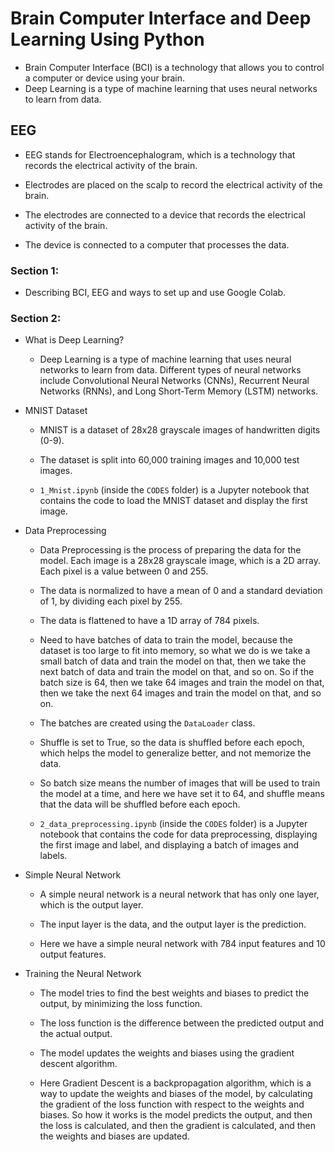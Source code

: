 # Brain Computer Interface and Deep Learning Using Python

- Brain Computer Interface (BCI) is a technology that allows you to control a computer or device using your brain.
- Deep Learning is a type of machine learning that uses neural networks to learn from data.


## EEG

- EEG stands for Electroencephalogram, which is a technology that records the electrical activity of the brain.

- Electrodes are placed on the scalp to record the electrical activity of the brain.

- The electrodes are connected to a device that records the electrical activity of the brain.

- The device is connected to a computer that processes the data.



### Section 1:

- Describing BCI, EEG and ways to set up and use Google Colab.

### Section 2:

- What is Deep Learning?

    - Deep Learning is a type of machine learning that uses neural networks to learn from data. Different types of neural networks include Convolutional Neural Networks (CNNs), Recurrent Neural Networks (RNNs), and Long Short-Term Memory (LSTM) networks.

- MNIST Dataset

    - MNIST is a dataset of 28x28 grayscale images of handwritten digits (0-9).

    - The dataset is split into 60,000 training images and 10,000 test images.
    
    
    - `1_Mnist.ipynb` (inside the `CODES` folder) is a Jupyter notebook that contains the code to load the MNIST dataset and display the first image. 

- Data Preprocessing 

    - Data Preprocessing is the process of preparing the data for the model. Each image is a 28x28 grayscale image, which is a 2D array. Each pixel is a value between 0 and 255.

    - The data is normalized to have a mean of 0 and a standard deviation of 1, by dividing each pixel by 255.

    - The data is flattened to have a 1D array of 784 pixels.

    - Need to have batches of data to train the model, because the dataset is too large to fit into memory, so what we do is we take a small batch of data and train the model on that, then we take the next batch of data and train the model on that, and so on. So if the batch size is 64, then we take 64 images and train the model on that, then we take the next 64 images and train the model on that, and so on.

    - The batches are created using the `DataLoader` class.

    - Shuffle is set to True, so the data is shuffled before each epoch, which helps the model to generalize better, and not memorize the data.

    - So batch size means the number of images that will be used to train the model at a time, and here we have set it to 64, and shuffle means that the data will be shuffled before each epoch.

    - `2_data_preprocessing.ipynb` (inside the `CODES` folder) is a Jupyter notebook that contains the code for data preprocessing, displaying the first image and label, and displaying a batch of images and labels.

- Simple Neural Network

    - A simple neural network is a neural network that has only one layer, which is the output layer.

    - The input layer is the data, and the output layer is the prediction.

    - Here we have a simple neural network with 784 input features and 10 output features.

- Training the Neural Network

    - The model tries to find the best weights and biases to predict the output, by minimizing the loss function.

    - The loss function is the difference between the predicted output and the actual output.

    - The model updates the weights and biases using the gradient descent algorithm.

    - Here Gradient Descent is a backpropagation algorithm, which is a way to update the weights and biases of the model, by calculating the gradient of the loss function with respect to the weights and biases. So how it works is the model predicts the output, and then the loss is calculated, and then the gradient is calculated, and then the weights and biases are updated.


